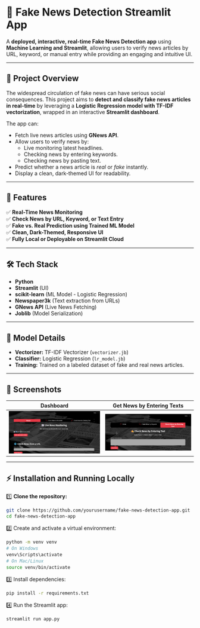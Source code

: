 # 📰 Fake News Detection Streamlit App

A **deployed, interactive, real-time Fake News Detection app** using **Machine Learning and Streamlit**, allowing users to verify news articles by URL, keyword, or manual entry while providing an engaging and intuitive UI.

---

## 🚀 Project Overview

The widespread circulation of fake news can have serious social consequences. This project aims to **detect and classify fake news articles in real-time** by leveraging a **Logistic Regression model with TF-IDF vectorization**, wrapped in an interactive **Streamlit dashboard**.

The app can:
- Fetch live news articles using **GNews API**.
- Allow users to verify news by:
  - Live monitoring latest headlines.
  - Checking news by entering keywords.
  - Checking news by pasting text.
- Predict whether a news article is *real* or *fake* instantly.
- Display a clean, dark-themed UI for readability.

---

## 🎯 Features

✅ **Real-Time News Monitoring**  
✅ **Check News by URL, Keyword, or Text Entry**  
✅ **Fake vs. Real Prediction using Trained ML Model**  
✅ **Clean, Dark-Themed, Responsive UI**  
✅ **Fully Local or Deployable on Streamlit Cloud**

---

## 🛠️ Tech Stack

- **Python**
- **Streamlit** (UI)
- **scikit-learn** (ML Model - Logistic Regression)
- **Newspaper3k** (Text extraction from URLs)
- **GNews API** (Live News Fetching)
- **Joblib** (Model Serialization)

---

## 🤖 Model Details

- **Vectorizer:** TF-IDF Vectorizer (`vectorizer.jb`)
- **Classifier:** Logistic Regression (`lr_model.jb`)
- **Training:** Trained on a labeled dataset of fake and real news articles.

---

## 📸 Screenshots

| Dashboard | Get News by Entering Texts |
|----------|-----------|
| ![Dashboard](homepage.png) | ![Get News by Entering Texts](newsbyenteringtext.png) |

---

## ⚡ Installation and Running Locally

1️⃣ **Clone the repository:**

```bash
git clone https://github.com/yourusername/fake-news-detection-app.git
cd fake-news-detection-app
```
2️⃣ Create and activate a virtual environment:

```bash
python -m venv venv
# On Windows
venv\Scripts\activate
# On Mac/Linux
source venv/bin/activate
```
3️⃣ Install dependencies:

```bash
pip install -r requirements.txt
```
4️⃣ Run the Streamlit app:

```bash
streamlit run app.py
```
